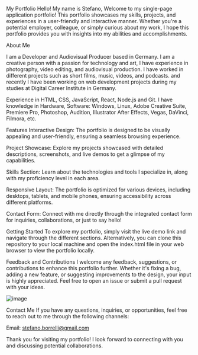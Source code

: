 My Portfolio
Hello! My name is Stefano, Welcome to my single-page application portfolio! This portfolio showcases my skills, projects, and experiences in a user-friendly and interactive manner. Whether you're a potential employer, colleague, or simply curious about my work, I hope this portfolio provides you with insights into my abilities and accomplishments.

About Me

I am a Developer and Audiovisual Producer based in Germany. I am a creative person with a passion for technology and art, I have experience in photography, video editing, and audiovisual production. I have worked in different projects such as short films, music, videos, and podcasts. and recently I have been working on web development projects during my studies at Digital Career Institute in Germany.
     
Experience in HTML, CSS, JavaScript, React, Node.js and Git. I have knowledge in Hardware, Software: Windows, Linux, Adobe Creative Suite, Premiere Pro, Photoshop, Audition, Illustrator After Effects, Vegas, DaVinci, Filmora, etc.

Features
Interactive Design:
The portfolio is designed to be visually appealing and user-friendly, ensuring a seamless browsing experience.

Project Showcase: Explore my projects showcased with detailed descriptions, screenshots, and live demos to get a glimpse of my capabilities.

Skills Section: Learn about the technologies and tools I specialize in, along with my proficiency level in each area.

Responsive Layout: The portfolio is optimized for various devices, including desktops, tablets, and mobile phones, ensuring accessibility across different platforms.

Contact Form: Connect with me directly through the integrated contact form for inquiries, collaborations, or just to say hello!

Getting Started
To explore my portfolio, simply visit the live demo link and navigate through the different sections. Alternatively, you can clone this repository to your local machine and open the index.html file in your web browser to view the portfolio locally.

Feedback and Contributions
I welcome any feedback, suggestions, or contributions to enhance this portfolio further. Whether it's fixing a bug, adding a new feature, or suggesting improvements to the design, your input is highly appreciated. Feel free to open an issue or submit a pull request with your ideas.


![image](https://github.com/Goleo87/stefhanomusic/assets/143517073/cdcac4c1-e85d-4c95-9fb2-b3c302804c23)

Contact Me
If you have any questions, inquiries, or opportunities, feel free to reach out to me through the following channels:

Email: stefano.borrelli@gmail.com

Thank you for visiting my portfolio! I look forward to connecting with you and discussing potential collaborations.


